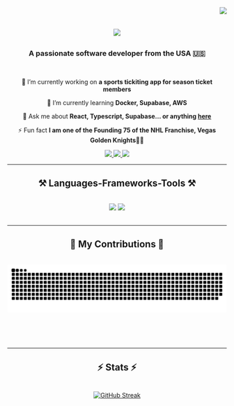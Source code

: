 <img align="right" src="https://visitor-badge.laobi.icu/badge?page_id=Bay102.Bay102" />

<h1 align="center">
    <img src="https://readme-typing-svg.herokuapp.com/?font=Righteous&size=35&center=true&vCenter=true&width=500&height=70&duration=4000&lines=Hi+There!+👋;+I'm+Zak+Bay!;" />
</h1>

<h3 align="center">A passionate software developer from the USA 🇺🇸</h3>

<br/>

<div align="center">
 
 🔭 I’m currently working on **a sports tickiting app for season ticket members**
 
 🌱 I’m currently learning **Docker, Supabase, AWS**

💬 Ask me about **React, Typescript, Supabase... or anything [here](https://github.com/salesp07/salesp07/issues)**

⚡ Fun fact **I am one of the Founding 75 of the NHL Franchise, Vegas Golden Knights🏒🥅**

 </div>
 
<div align="center"> 
  <a href="mailto:bayscodes@gmail.com">
    <img src="https://img.shields.io/badge/Gmail-333333?style=for-the-badge&logo=gmail&logoColor=red" />
  </a>
  <a href="https://linkedin.com/in/zakbay/">
    <img src="https://img.shields.io/badge/LinkedIn-0077B5?style=for-the-badge&logo=linkedin&logoColor=white" />
  </a>
  <a href="https://codebay.tech" target="_blank">
     <img src="https://img.shields.io/badge/Portfolio-FF5722?style=for-the-badge&logo=todoist&logoColor=white" /> <!-- sqlite, safari, google-chrome are other good icon options -->
  </a>
</div>

 <hr/>
 
<h2 align="center">⚒️ Languages-Frameworks-Tools ⚒️</h2>
<br/>
<div align="center">
    <img src="https://skillicons.dev/icons?i=react,bootstrap,tailwind,html,css,vscode,github,figma,git" />
    <img src="https://skillicons.dev/icons?i=nodejs,javascript,typescript,express,firebase,mongodb,nextjs,mysql" /><br>
</div>

<br/>
<hr/>

<div align="center">
  <h2>🐍 My Contributions 🐍</h2>
  <br>
  <img alt="snake eating my contributions" src="https://raw.githubusercontent.com/bay102/bay102/output/github-contribution-grid-snake.svg" />
  
  <br/><br/><br/>
</div>

<hr/>

<h2 align="center">⚡ Stats ⚡</h2>
<br>

<div align=center>
 <a href="https://git.io/streak-stats"><img src="https://streak-stats.demolab.com?user=bay102" alt="GitHub Streak" /></a>
 
  <br/>

</div>

